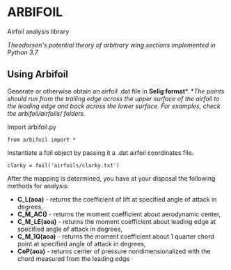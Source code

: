 # ARBIFOIL
Airfoil analysis library

_Theodorsen's potential theory of arbitrary wing sections implemented in Python 3.7._

## Using Arbifoil
Generate or otherwise obtain an airfoil .dat file in **Selig format***.
*_The points should run from the trailing edge across the upper surface of the airfoil
to the leading edge and back across the lower surface. 
For examples, check the arbifoil/airfoils/ folders._

Import arbifoil.py 
```
from arbifoil import *
```

Instantiate a foil object by passing it a .dat airfoil coordinates file. 
```
clarky = foil('airfoils/clarky.txt')
```

After the mapping is determined, you have at your disposal the following methods for analysis:
- **C_L(aoa)** - returns the coefficient of lift at specified angle of attack in degrees,
- **C_M_AC()** - returns the moment coefficient about aerodynamic center,
- **C_M_LE(aoa)** - returns the moment coefficient about leading edge at specified angle of attack in degrees,
- **C_M_1Q(aoa)** - returns the moment coefficient about 1 quarter chord point at specified angle of attack in degrees,
- **CoP(aoa)** - returns center of pressure nondimensionalized with the chord measured from the leading edge


